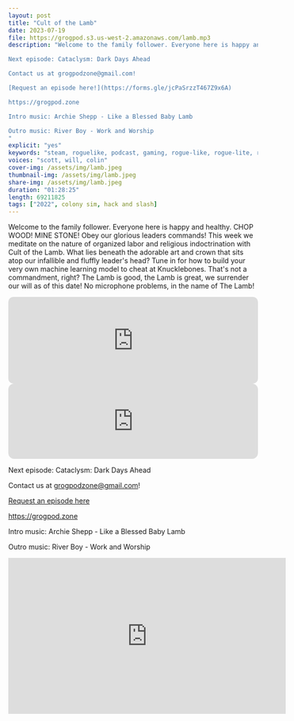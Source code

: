 ```yaml
---
layout: post
title: "Cult of the Lamb"
date: 2023-07-19
file: https://grogpod.s3.us-west-2.amazonaws.com/lamb.mp3
description: "Welcome to the family follower. Everyone here is happy and healthy. CHOP WOOD! MINE STONE! Obey our glorious leaders commands! This week we meditate on the nature of organized labor and religious indoctrination with Cult of the Lamb. What lies beneath the adorable art and crown that sits atop our infallible and fluffly leader's head? Tune in for how to build your very own machine learning model to cheat at Knucklebones. That's not a commandment, right? No microphone problems, in the name of The Lamb!

Next episode: Cataclysm: Dark Days Ahead

Contact us at grogpodzone@gmail.com!

[Request an episode here!](https://forms.gle/jcPaSrzzT467Z9x6A)

https://grogpod.zone

Intro music: Archie Shepp - Like a Blessed Baby Lamb

Outro music: River Boy - Work and Worship
"
explicit: "yes" 
keywords: "steam, roguelike, podcast, gaming, rogue-like, rogue-lite, roguelite"
voices: "scott, will, colin"
cover-img: /assets/img/lamb.jpeg
thumbnail-img: /assets/img/lamb.jpeg
share-img: /assets/img/lamb.jpeg
duration: "01:28:25"
length: 69211825 
tags: ["2022", colony sim, hack and slash]
---
```


Welcome to the family follower. Everyone here is happy and healthy. CHOP WOOD! MINE STONE! Obey our glorious leaders commands! This week we meditate on the nature of organized labor and religious indoctrination with Cult of the Lamb. What lies beneath the adorable art and crown that sits atop our infallible and fluffly leader's head? Tune in for how to build your very own machine learning model to cheat at Knucklebones. That's not a commandment, right? The Lamb is good, the Lamb is great, we surrender our will as of this date! No microphone problems, in the name of The Lamb!

<iframe allow="autoplay *; encrypted-media *; fullscreen *; clipboard-write" frameborder="0" height="175" style="width:100%;max-width:660px;overflow:hidden;border-radius:10px;" sandbox="allow-forms allow-popups allow-same-origin allow-scripts allow-storage-access-by-user-activation allow-top-navigation-by-user-activation" src="https://embed.podcasts.apple.com/us/podcast/cult-of-the-lamb/id1650474911?i=1000621600960&theme=auto"></iframe>

<iframe style="border-radius:12px" src="https://open.spotify.com/embed/episode/4yevGkczV3H4xRRwUdywJ2?utm_source=generator&theme=0" width="100%" height="152" frameBorder="0" allowfullscreen="" allow="autoplay; clipboard-write; encrypted-media; fullscreen; picture-in-picture" loading="lazy"></iframe>

Next episode: Cataclysm: Dark Days Ahead

Contact us at grogpodzone@gmail.com!

[Request an episode here](https://forms.gle/jcPaSrzzT467Z9x6A)

https://grogpod.zone

Intro music: Archie Shepp - Like a Blessed Baby Lamb

Outro music: River Boy - Work and Worship

<div class="embed-responsive embed-responsive-16by9">
<iframe width="560" height="315" src="https://www.youtube.com/embed/WOoghVIwEaQ" title="YouTube video player" frameborder="0" allow="accelerometer; autoplay; clipboard-write; encrypted-media; gyroscope; picture-in-picture" allowfullscreen></iframe>
</div>
